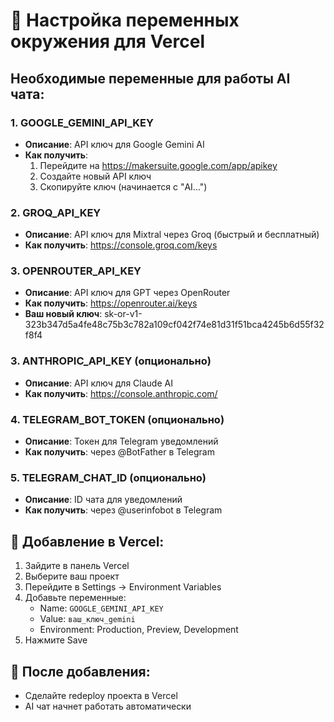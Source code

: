 # 🔑 Настройка переменных окружения для Vercel

## Необходимые переменные для работы AI чата:

### 1. GOOGLE_GEMINI_API_KEY
- **Описание**: API ключ для Google Gemini AI
- **Как получить**: 
  1. Перейдите на https://makersuite.google.com/app/apikey
  2. Создайте новый API ключ
  3. Скопируйте ключ (начинается с "AI...")


### 2. GROQ_API_KEY
- **Описание**: API ключ для Mixtral через Groq (быстрый и бесплатный)
- **Как получить**: https://console.groq.com/keys


### 3. OPENROUTER_API_KEY 
- **Описание**: API ключ для GPT через OpenRouter
- **Как получить**: https://openrouter.ai/keys
- **Ваш новый ключ**: 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


### 3. ANTHROPIC_API_KEY (опционально)
- **Описание**: API ключ для Claude AI
- **Как получить**: https://console.anthropic.com/

### 4. TELEGRAM_BOT_TOKEN (опционально)
- **Описание**: Токен для Telegram уведомлений
- **Как получить**: через @BotFather в Telegram

### 5. TELEGRAM_CHAT_ID (опционально)
- **Описание**: ID чата для уведомлений
- **Как получить**: через @userinfobot в Telegram

## 📝 Добавление в Vercel:

1. Зайдите в панель Vercel
2. Выберите ваш проект
3. Перейдите в Settings → Environment Variables
4. Добавьте переменные:
   - Name: `GOOGLE_GEMINI_API_KEY`
   - Value: `ваш_ключ_gemini`
   - Environment: Production, Preview, Development
5. Нажмите Save

## 🚀 После добавления:
- Сделайте redeploy проекта в Vercel
- AI чат начнет работать автоматически